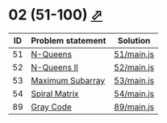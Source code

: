# 02 (51-100) [⬀](https://leetcode.com/problemset/all/#page-2)




| ID | Problem statement                                                   | Solution                 |
|----|---------------------------------------------------------------------|--------------------------|
| 51 | [N-Queens](https://leetcode.com/problems/n-queens/)                 | [51/main.js](51/main.js) |
| 52 | [N-Queens II](https://leetcode.com/problems/n-queens-ii/)           | [52/main.js](52/main.js) |
| 53 | [Maximum Subarray](https://leetcode.com/problems/maximum-subarray/) | [53/main.js](53/main.js) |
| 54 | [Spiral Matrix](https://leetcode.com/problems/spiral-matrix/)       | [54/main.js](54/main.js) |
| 89 | [Gray Code](https://leetcode.com/problems/gray-code/)               | [89/main.js](89/main.js) |

